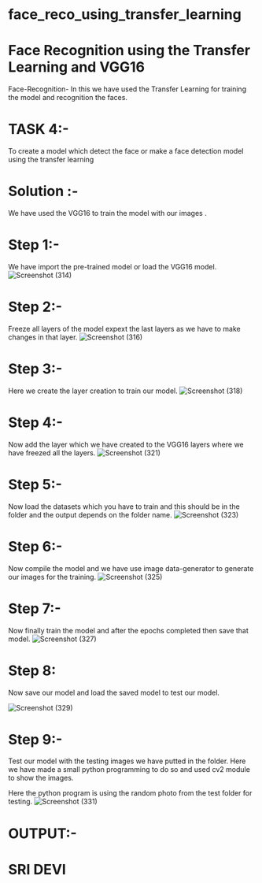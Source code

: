 # face_reco_using_transfer_learning

# Face Recognition using the Transfer Learning and VGG16
Face-Recognition-
In this we have used the Transfer Learning for training the model and recognition the faces.
# TASK 4:-
To create a model which detect the face or make a face detection model using the transfer learning

# Solution :-
We have used the VGG16 to train the model with our images .
# Step 1:-
We have import the pre-trained model or load the VGG16 model.
![Screenshot (314)](https://user-images.githubusercontent.com/55234454/87397164-7fbab280-c5d1-11ea-8230-c002edfb249f.png)
# Step 2:-
Freeze all layers of the model expext the last layers as we have to make changes in that layer.
![Screenshot (316)](https://user-images.githubusercontent.com/55234454/87397395-ec35b180-c5d1-11ea-8f73-30f228cd37ab.png)
# Step 3:-
Here we create the layer creation to train our model.
![Screenshot (318)](https://user-images.githubusercontent.com/55234454/87397509-17200580-c5d2-11ea-88ec-e931c51abc04.png)

# Step 4:-
 Now add the layer which we have created to the VGG16 layers where we have freezed all the layers.
 ![Screenshot (321)](https://user-images.githubusercontent.com/55234454/87397606-3a4ab500-c5d2-11ea-92f2-47c0e6e8fad6.png)

# Step 5:-
Now load the datasets which you have to train and this should be in the folder and the output depends on the folder name.
![Screenshot (323)](https://user-images.githubusercontent.com/55234454/87397913-b80ec080-c5d2-11ea-9fb8-3a815272f8b9.png)

# Step 6:-
Now compile the model and we have use image data-generator to generate our images for the training.
![Screenshot (325)](https://user-images.githubusercontent.com/55234454/87397993-dd033380-c5d2-11ea-82c9-1531de758313.png)

# Step 7:-
Now finally train the model and after the epochs completed then save that model.
![Screenshot (327)](https://user-images.githubusercontent.com/55234454/87398133-16d43a00-c5d3-11ea-80b5-c869444f3577.png)

# Step 8:
Now save our model and load the saved model to test our model.

![Screenshot (329)](https://user-images.githubusercontent.com/55234454/87398233-3b301680-c5d3-11ea-83e6-4d036c47d1b7.png)

# Step 9:-
Test our model with the testing images we have putted in the folder. Here we have made a small python programming to do so and used cv2 module to show the images.

Here the python program is using the random photo from the test folder for testing.
![Screenshot (331)](https://user-images.githubusercontent.com/55234454/87398312-5733b800-c5d3-11ea-990a-a3c56bf33c23.png)

# OUTPUT:-
 # SRI DEVI
  


